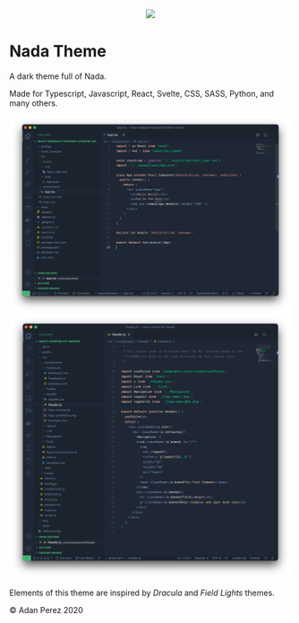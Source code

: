 <div align="center">
<img src="https://raw.githubusercontent.com/adanperez/nada-theme/master/assets/nada-icon.png"  width="300"/>
</div>

# Nada Theme
A dark theme full of Nada. 

Made for Typescript, Javascript, React, Svelte, CSS, SASS, Python, and many others.

![](assets/example2.jpg)
![](assets/example1.jpg)

Elements of this theme are inspired by *Dracula* and *Field Lights* themes. 

&copy; Adan Perez 2020